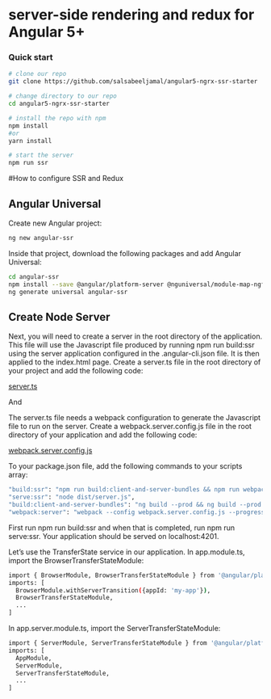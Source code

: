 # server-side rendering and redux for Angular 5+ 

### Quick start

```bash
# clone our repo
git clone https://github.com/salsabeeljamal/angular5-ngrx-ssr-starter

# change directory to our repo
cd angular5-ngrx-ssr-starter

# install the repo with npm
npm install
#or
yarn install

# start the server
npm run ssr

```
#How to configure SSR and Redux

## Angular Universal
Create new Angular project:

```sh
ng new angular-ssr
```

Inside that project, download the following packages and add Angular Universal:

```sh
cd angular-ssr
npm install --save @angular/platform-server @nguniversal/module-map-ngfactory-loader ts-loader@3.5.0 express
ng generate universal angular-ssr
```

## Create Node Server

Next, you will need to create a server in the root directory of the application. This file will use the Javascript file produced by running npm run build:ssr using the server application configured in the .angular-cli.json file. It is then applied to the index.html page. Create a server.ts file in the root directory of your project and add the following code:

[server.ts](https://github.com/salsabeeljamal/angular5-ngrx-ssr-starter/blob/master/server.ts)

And

The server.ts file needs a webpack configuration to generate the Javascript file to run on the server. Create a webpack.server.config.js file in the root directory of your application and add the following code:

[webpack.server.config.js](https://github.com/salsabeeljamal/angular5-ngrx-ssr-starter/blob/master/webpack.server.config.js)

To your package.json file, add the following commands to your scripts array:

```sh
"build:ssr": "npm run build:client-and-server-bundles && npm run webpack:server",
"serve:ssr": "node dist/server.js",
"build:client-and-server-bundles": "ng build --prod && ng build --prod --app 1 --output-hashing=false",
"webpack:server": "webpack --config webpack.server.config.js --progress --colors"
```

First run npm run build:ssr and when that is completed, run npm run serve:ssr. Your application should be served on localhost:4201.

Let’s use the TransferState service in our application. In app.module.ts, import the BrowserTransferStateModule:

```sh
import { BrowserModule, BrowserTransferStateModule } from '@angular/platform-browser';
imports: [
  BrowserModule.withServerTransition({appId: 'my-app'}),
  BrowserTransferStateModule,
  ...
]
```

In app.server.module.ts, import the ServerTransferStateModule:

```sh
import { ServerModule, ServerTransferStateModule } from '@angular/platform-server';
imports: [
  AppModule,
  ServerModule,
  ServerTransferStateModule,
  ...
]
```